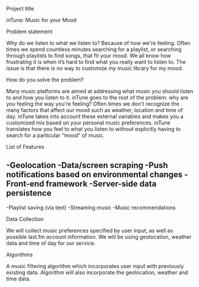 Project title

inTune: Music for your Mood 

Problem statement 

Why do we listen to what we listen to? Because of how we're feeling. Often times we spend countless minutes searching for a playlist, or searching through playlists to find songs, that fit your mood. We all know how frustrating it is when it’s hard to find what you really want to listen to. The issue is that there is no way to customize my music library for my mood.

How do you solve the problem?

Many music platforms are aimed at addressing what music you should listen to and how you listen to it. inTune goes to the root of the problem: why are you feeling the way you're feeling? Often times we don't recognize the many factors that affect our mood such as weather, location and time of day. inTune takes into account these external variables and makes you a customized mix based on your personal music preferences. inTune translates how you feel to what you listen to without explicitly having to search for a particular “mood” of music.

List of Features

-Geolocation 
-Data/screen scraping
-Push notifications based on environmental changes 
-Front-end framework 
-Server-side data persistence 
-----
-Playlist saving (via text)
-Streaming music 
-Music recommendations 

Data Collection

We will collect music preferences specified by user input, as well as possible last.fm account information. We will be using geolocation, weather data and time of day for our service.

Algorithms

A music filtering algorithm which incorporates user input with previously existing data. Algorithm will also incorporate the geolocation, weather and time data.


